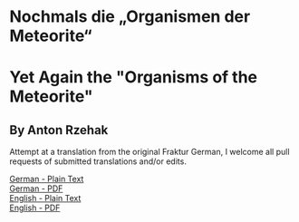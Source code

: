 # Nochmals die „Organismen der Meteorite“

# Yet Again the "Organisms of the Meteorite"

## By Anton Rzehak

Attempt at a translation from the original Fraktur German, I welcome all pull requests of submitted translations and/or edits.

[German - Plain Text](full-text-german.md)  
[German - PDF](https://cdn.solaranamnesis.com/DasAusland/1881/37/4/das_ausland_1881_37_4_german.pdf)  
[English - Plain Text](full-text-english.md)  
[English - PDF](https://cdn.solaranamnesis.com/DasAusland/1881/37/4/das_ausland_1881_37_4_english.pdf)  
